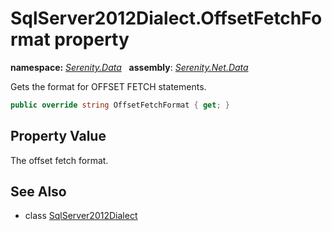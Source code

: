 # SqlServer2012Dialect.OffsetFetchFormat property
**namespace:** *[Serenity.Data](../../README.md#serenity.data-namespace)*   **assembly**: *[Serenity.Net.Data](../../README.md)*

Gets the format for OFFSET FETCH statements.

```csharp
public override string OffsetFetchFormat { get; }
```

## Property Value

The offset fetch format.

## See Also

* class [SqlServer2012Dialect](../SqlServer2012Dialect.md)